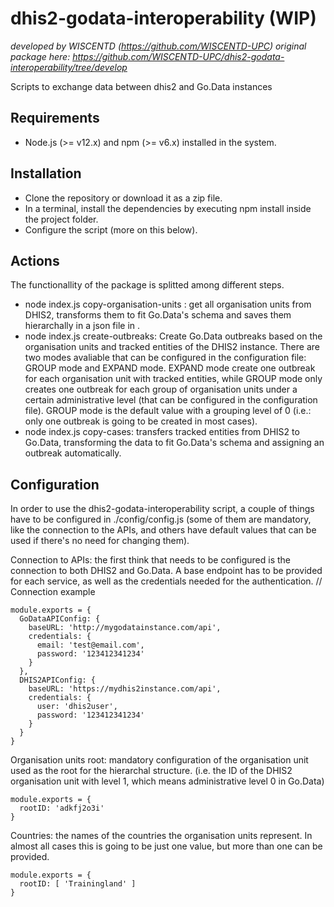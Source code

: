 # dhis2-godata-interoperability (WIP)
_developed by WISCENTD (https://github.com/WISCENTD-UPC)_
_original package here: https://github.com/WISCENTD-UPC/dhis2-godata-interoperability/tree/develop_

Scripts to exchange data between dhis2 and Go.Data instances


## Requirements
- Node.js (>= v12.x) and npm (>= v6.x) installed in the system.

## Installation
- Clone the repository or download it as a zip file.
- In a terminal, install the dependencies by executing npm install inside the project folder.
- Configure the script (more on this below).

## Actions
The functionallity of the package is splitted among different steps.

- node index.js copy-organisation-units : get all organisation units from DHIS2, transforms them to fit Go.Data's schema and saves them hierarchally in a json file in .
- node index.js create-outbreaks: Create Go.Data outbreaks based on the organisation units and tracked entities of the DHIS2 instance. There are two modes avaliable that can be configured in the configuration file: GROUP mode and EXPAND mode. EXPAND mode create one outbreak for each organisation unit with tracked entities, while GROUP mode only creates one outbreak for each group of organisation units under a certain administrative level (that can be configured in the configuration file). GROUP mode is the default value with a grouping level of 0 (i.e.: only one outbreak is going to be created in most cases).
- node index.js copy-cases: transfers tracked entities from DHIS2 to Go.Data, transforming the data to fit Go.Data's schema and assigning an outbreak automatically.

## Configuration
In order to use the dhis2-godata-interoperability script, a couple of things have to be configured in ./config/config.js (some of them are mandatory, like the connection to the APIs, and others have default values that can be used if there's no need for changing them).

Connection to APIs: the first think that needs to be configured is the connection to both DHIS2 and Go.Data. A base endpoint has to be provided for each service, as well as the credentials needed for the authentication.
// Connection example

```
module.exports = {
  GoDataAPIConfig: {
    baseURL: 'http://mygodatainstance.com/api',
    credentials: {
      email: 'test@email.com',
      password: '123412341234'
    }
  },
  DHIS2APIConfig: {
    baseURL: 'https://mydhis2instance.com/api',
    credentials: {
      user: 'dhis2user',
      password: '123412341234'
    }
  }
}
```

Organisation units root: mandatory configuration of the organisation unit used as the root for the hierarchal structure. (i.e. the ID of the DHIS2 organisation unit with level 1, which means administrative level 0 in Go.Data)

```
module.exports = {
  rootID: 'adkfj2o3i'
}
```
Countries: the names of the countries the organisation units represent. In almost all cases this is going to be just one value, but more than one can be provided.

```
module.exports = {
  rootID: [ 'Trainingland' ]
}
```
